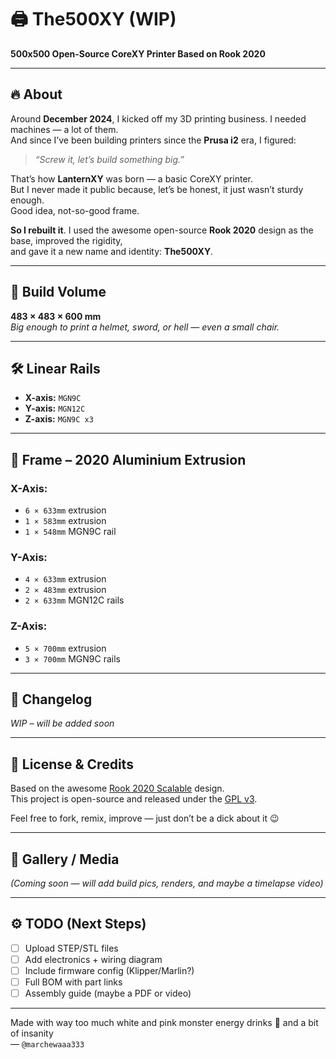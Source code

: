 # 🖨️ The500XY (WIP)
**500x500 Open-Source CoreXY Printer Based on Rook 2020**

---

## 🔥 About

Around **December 2024**, I kicked off my 3D printing business. I needed machines — a lot of them.  
And since I’ve been building printers since the **Prusa i2** era, I figured:  
> *“Screw it, let’s build something big.”*

That’s how **LanternXY** was born — a basic CoreXY printer.  
But I never made it public because, let’s be honest, it just wasn’t sturdy enough.  
Good idea, not-so-good frame.

**So I rebuilt it**. I used the awesome open-source **Rook 2020** design as the base, improved the rigidity,  
and gave it a new name and identity: **The500XY**.

---

## 📏 Build Volume

**483 × 483 × 600 mm**  
*Big enough to print a helmet, sword, or hell — even a small chair.*

---

## 🛠️ Linear Rails

- **X-axis:** `MGN9C`
- **Y-axis:** `MGN12C`
- **Z-axis:** `MGN9C x3`

---

## 🧱 Frame – 2020 Aluminium Extrusion

### X-Axis:
- `6 × 633mm` extrusion  
- `1 × 583mm` extrusion  
- `1 × 548mm` MGN9C rail

### Y-Axis:
- `4 × 633mm` extrusion  
- `2 × 483mm` extrusion  
- `2 × 633mm` MGN12C rails

### Z-Axis:
- `5 × 700mm` extrusion  
- `3 × 700mm` MGN9C rails

---

## 📝 Changelog

*WIP – will be added soon*

---

## 💬 License & Credits

Based on the awesome [Rook 2020 Scalable]([https://github.com/GadgetAngel/rook](https://www.printables.com/model/482283-rook-2020-scalable-mk1)) design.  
This project is open-source and released under the [GPL v3](https://www.gnu.org/licenses/gpl-3.0.en.html).

Feel free to fork, remix, improve — just don’t be a dick about it 😉

---

## 📸 Gallery / Media

*(Coming soon — will add build pics, renders, and maybe a timelapse video)*

---

## ⚙️ TODO (Next Steps)

- [ ] Upload STEP/STL files  
- [ ] Add electronics + wiring diagram  
- [ ] Include firmware config (Klipper/Marlin?)  
- [ ] Full BOM with part links  
- [ ] Assembly guide (maybe a PDF or video)

---

Made with way too much white and pink monster energy drinks 🥤 and a bit of insanity  
— `@marchewaaa333`
